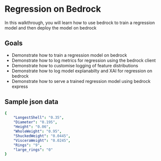 # Regression on Bedrock

In this walkthrough, you will learn how to use bedrock to train a regression model and then deploy the model on bedrock

## Goals

* Demonstrate how to train a regression model on bedrock
* Demonstrate how to log metrics for regression using the bedrock client
* Demonstrate how to customise logging of feature distributions
* Demonstrate how to log model explanabilty and XAI for regression on bedrock
* Demonstrate how to serve a trained regression model using bedrock express

## Sample json data
```yaml
{
    "LongestShell": "0.35", 
    "Diameter": "0.195",
    "Height": "0.06", 
    "WholeWeight": "0.95",
    "ShuckedWeight": "0.0445",
    "VisceraWeight": "0.0245", 
    "Rings": "9",
    "large_rings": "0"
}
```